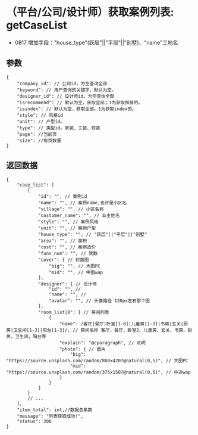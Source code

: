 # （平台/公司/设计师）获取案例列表: getCaseList

- 0817 增加字段："house_type"(跃层"||"平层"||"别墅)、"name"工地名

## 参数

    {
        "company_id": // 公司id，为空查询全部
        "keyword": // 用户查询的关键字，默认为空。
        "designer_id": // 设计师id，为空查询全部
        "isrecommend": // 默认为空，获取全部；1为获取推荐的。
        "isindex": // 默认为空，获取全部。1为获取index的。
        "style": // 风格id
        "unit": // 户型id。
        "type": // 类型id。家装、工装、软装
        "page": //当前页
        "size": //每页数量
    }

## 返回数据

    {
        "case_list": [
            {
                "id": "", // 案例id
                "name": "", // 案例name,也许是小区名
                "village": "", // 小区名称
                "costomer_name": "", // 业主姓名
                "style": "", // 案例风格
                "unit": "", // 案例户型
                "house_type": "", // "跃层"||"平层"||"别墅"
                "area": "", // 面积
                "cost": "", // 案例造价
                "funs_num": "", // 赞数
                "cover": { // 封面图
                    "big": "", // 大图PC
                    "mid": "", // 中图wap
                },
                "designer": { // 设计师
                    "id": "", //
                    "name": "", //
                    "avatar": "", // 头像路径 120px左右那个图
                },
                "room_list|8": [ // 房间列表
                    {
                        "name": /客厅|餐厅|卧室[1-8]|儿童房[1-3]|书房|玄关|厨房|卫生间[1-3]|阳台[1-3]/, // 房间名称 客厅，餐厅，卧室2、儿童房、玄关、书房、厨房，卫生间，阳台等
                        "explain": "@cparagraph", // 说明
                        "photo": { // 图片
                            "big": "https://source.unsplash.com/random/800x420?@natural(0,5)", // 大图PC
                            "mid": "https://source.unsplash.com/random/375x150?@natural(0,5)", // 中途wap
                        }
                    }
                ]
            }
            // ...
        ],
        "item_total": int,//数据总条数
        "message": "列表获取成功!",
        "status": 200
    }
